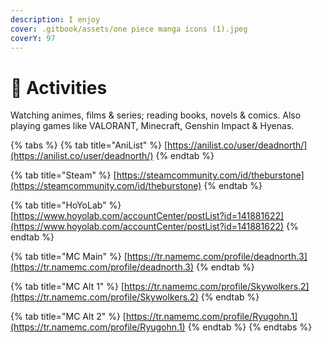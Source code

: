 ```yaml
---
description: I enjoy
cover: .gitbook/assets/one piece manga icons (1).jpeg
coverY: 97
---
```


# 🎊 Activities

Watching animes, films & series; reading books, novels & comics. Also playing games like VALORANT, Minecraft, Genshin Impact & Hyenas.



{% tabs %}
{% tab title="AniList" %}
[https://anilist.co/user/deadnorth/](https://anilist.co/user/deadnorth/)
{% endtab %}

{% tab title="Steam" %}
[https://steamcommunity.com/id/theburstone](https://steamcommunity.com/id/theburstone)
{% endtab %}

{% tab title="HoYoLab" %}
[https://www.hoyolab.com/accountCenter/postList?id=141881622](https://www.hoyolab.com/accountCenter/postList?id=141881622)
{% endtab %}

{% tab title="MC Main" %}
[https://tr.namemc.com/profile/deadnorth.3](https://tr.namemc.com/profile/deadnorth.3)
{% endtab %}

{% tab title="MC Alt 1" %}
[https://tr.namemc.com/profile/Skywolkers.2](https://tr.namemc.com/profile/Skywolkers.2)
{% endtab %}

{% tab title="MC Alt 2" %}
[https://tr.namemc.com/profile/Ryugohn.1](https://tr.namemc.com/profile/Ryugohn.1)
{% endtab %}
{% endtabs %}
